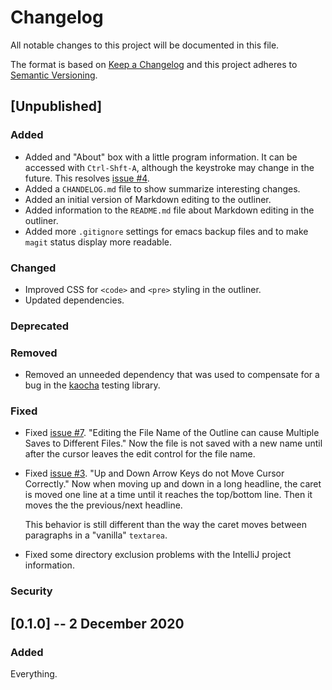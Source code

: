 # Changelog

All notable changes to this project will be documented in this file.

The format is based on [Keep a Changelog](http://keepachangelog.com/en/1.0.0/)
and this project adheres to [Semantic Versioning](http://semver.org/spec/v2.0.0.html).

## [Unpublished]

### Added ###

- Added and "About" box with a little program information. It can be accessed with `Ctrl-Shft-A`, although the keystroke may change in the future. This resolves [issue #4](https://github.com/clartaq/clown/issues/4).
- Added a `CHANDELOG.md` file to show summarize interesting changes.
- Added an initial version of Markdown editing to the outliner.
- Added information to the `README.md` file about Markdown editing in the outliner.
- Added more `.gitignore` settings for emacs backup files and to make `magit` status display more readable.

### Changed ###

- Improved CSS for `<code>` and `<pre>` styling in the outliner.
- Updated dependencies.

### Deprecated ###

### Removed ###

- Removed an unneeded dependency that was used to compensate for a bug in the [kaocha](https://github.com/lambdaisland/kaocha) testing library.

### Fixed ###

- Fixed [issue #7](https://github.com/clartaq/clown/issues/7). "Editing the File Name of the Outline can cause Multiple Saves to Different Files." Now the file is not saved with a new name until after the cursor leaves the edit control for the file name.

- Fixed [issue #3](https://github.com/clartaq/clown/issues/3). "Up and Down Arrow Keys do not Move Cursor Correctly." Now when moving up and down in a long headline, the caret is moved one line at a time until it reaches the top/bottom line. Then it moves the the previous/next headline.

    This behavior is still different than the way the caret moves between paragraphs in a "vanilla" `textarea`.

- Fixed some directory exclusion problems with the IntelliJ project information.

### Security ###

## [0.1.0] -- 2 December 2020

### Added ###

Everything.
